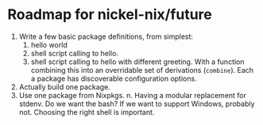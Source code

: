# Roadmap for nickel-nix/future

1. Write a few basic package definitions, from simplest:
    1. hello world
    2. shell script calling to hello.
    3. shell script calling to hello with different greeting.
   With a function combining this into an overridable set of derivations
   (`combine`).
   Each a package has discoverable configuration options.
2. Actually build one package.
3. Use one package from Nixpkgs.
n. Having a modular replacement for stdenv. Do we want the bash? If we want to
   support Windows, probably not. Choosing the right shell is important.

